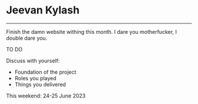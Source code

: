 # Jeevan Kylash

---
Finish the damn website withing this month. I dare you motherfucker, I double dare you.

TO DO

Discuss with yourself:

- Foundation of the project
- Roles you played
- Things you delivered

This weekend: 24-25 June 2023
